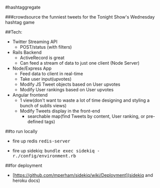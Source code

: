 #hashtaggregate

###crowdsource the funniest tweets for the Tonight Show's Wednesday hashtag game

##Tech:

- Twitter Streaming API
  - POST/status (with filters)
- Rails Backend
  - ActiveRecord is great
  - Can feed a stream of data to just one client (Node Server)
- Node/Express App
  - Feed data to client in real-time
  - Take user input(upvotes)
  - Modify JS Tweet objects based on User upvotes
  - Modify User rankings based on User upvotes
- Angular frontend
  - 1 view(don't want to waste a lot of time designing and styling a bunch of sublls
  views)
  - Modify Tweets display in the front-end
    - searchable map(find Tweets by content, User ranking, or pre-defined tags)

##to run locally

- fire up redis
<tt>redis-server</tt>

- fire up sidekiq:
<tt>bundle exec sidekiq -r./config/environment.rb</tt>

##for deployment
- [https://github.com/mperham/sidekiq/wiki/Deployment](sidekiq and heroku docs)
